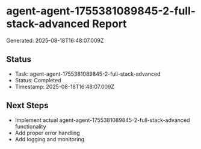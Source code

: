 # agent-agent-1755381089845-2-full-stack-advanced Report

Generated: 2025-08-18T16:48:07.009Z

## Status
- Task: agent-agent-1755381089845-2-full-stack-advanced
- Status: Completed
- Timestamp: 2025-08-18T16:48:07.009Z

## Next Steps
- Implement actual agent-agent-1755381089845-2-full-stack-advanced functionality
- Add proper error handling
- Add logging and monitoring
